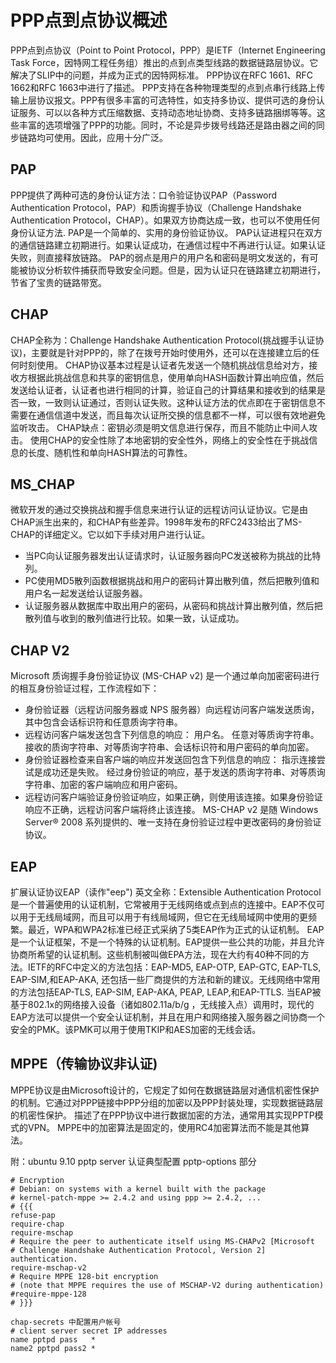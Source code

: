 # PPP点到点协议概述
PPP点到点协议（Point to Point Protocol，PPP）是IETF（Internet Engineering Task Force，因特网工程任务组）推出的点到点类型线路的数据链路层协议。它解决了SLIP中的问题，并成为正式的因特网标准。
PPP协议在RFC 1661、RFC 1662和RFC 1663中进行了描述。
PPP支持在各种物理类型的点到点串行线路上传输上层协议报文。PPP有很多丰富的可选特性，如支持多协议、提供可选的身份认证服务、可以以各种方式压缩数据、支持动态地址协商、支持多链路捆绑等等。这些丰富的选项增强了PPP的功能。同时，不论是异步拨号线路还是路由器之间的同步链路均可使用。因此，应用十分广泛。
## PAP
PPP提供了两种可选的身份认证方法：口令验证协议PAP（Password Authentication Protocol，PAP）和质询握手协议（Challenge Handshake Authentication Protocol，CHAP）。如果双方协商达成一致，也可以不使用任何身份认证方法.
PAP是一个简单的、实用的身份验证协议。
PAP认证进程只在双方的通信链路建立初期进行。如果认证成功，在通信过程中不再进行认证。如果认证失败，则直接释放链路。
PAP的弱点是用户的用户名和密码是明文发送的，有可能被协议分析软件捕获而导致安全问题。但是，因为认证只在链路建立初期进行，节省了宝贵的链路带宽。

## CHAP
CHAP全称为：Challenge Handshake Authentication Protocol(挑战握手认证协议)，主要就是针对PPP的，除了在拨号开始时使用外，还可以在连接建立后的任何时刻使用。
CHAP协议基本过程是认证者先发送一个随机挑战信息给对方，接收方根据此挑战信息和共享的密钥信息，使用单向HASH函数计算出响应值，然后发送给认证者，认证者也进行相同的计算，验证自己的计算结果和接收到的结果是否一致，一致则认证通过，否则认证失败。这种认证方法的优点即在于密钥信息不需要在通信信道中发送，而且每次认证所交换的信息都不一样，可以很有效地避免监听攻击。
CHAP缺点：密钥必须是明文信息进行保存，而且不能防止中间人攻击。
使用CHAP的安全性除了本地密钥的安全性外，网络上的安全性在于挑战信息的长度、随机性和单向HASH算法的可靠性。

## MS_CHAP

微软开发的通过交换挑战和握手信息来进行认证的远程访问认证协议。它是由CHAP派生出来的，和CHAP有些差异。1998年发布的RFC2433给出了MS-CHAP的详细定义。它以如下手续对用户进行认证。
- 当PC向认证服务器发出认证请求时，认证服务器向PC发送被称为挑战的比特列。
- PC使用MD5散列函数根据挑战和用户的密码计算出散列值，然后把散列值和用户名一起发送给认证服务器。
- 认证服务器从数据库中取出用户的密码，从密码和挑战计算出散列值，然后把散列值与收到的散列值进行比较。如果一致，认证成功。

## CHAP V2
Microsoft 质询握手身份验证协议 (MS-CHAP v2) 是一个通过单向加密密码进行的相互身份验证过程，工作流程如下：
- 身份验证器（远程访问服务器或 NPS 服务器）向远程访问客户端发送质询，其中包含会话标识符和任意质询字符串。
- 远程访问客户端发送包含下列信息的响应：
用户名。
任意对等质询字符串。
接收的质询字符串、对等质询字符串、会话标识符和用户密码的单向加密。
- 身份验证器检查来自客户端的响应并发送回包含下列信息的响应：
指示连接尝试是成功还是失败。
经过身份验证的响应，基于发送的质询字符串、对等质询字符串、加密的客户端响应和用户密码。
- 远程访问客户端验证身份验证响应，如果正确，则使用该连接。如果身份验证响应不正确，远程访问客户端将终止该连接。
MS-CHAP v2 是随 Windows Server® 2008 系列提供的、唯一支持在身份验证过程中更改密码的身份验证协议。

## EAP
扩展认证协议EAP（读作"eep")
英文全称：Extensible Authentication Protocol
是一个普遍使用的认证机制，它常被用于无线网络或点到点的连接中。EAP不仅可以用于无线局域网，而且可以用于有线局域网，但它在无线局域网中使用的更频繁。最近，WPA和WPA2标准已经正式采纳了5类EAP作为正式的认证机制。
EAP是一个认证框架，不是一个特殊的认证机制。EAP提供一些公共的功能，并且允许协商所希望的认证机制。这些机制被叫做EPA方法，现在大约有40种不同的方法。IETF的RFC中定义的方法包括：EAP-MD5, EAP-OTP, EAP-GTC, EAP-TLS, EAP-SIM,和EAP-AKA,
还包括一些厂商提供的方法和新的建议。无线网络中常用的方法包括EAP-TLS, EAP-SIM, EAP-AKA, PEAP, LEAP,和EAP-TTLS. 当EAP被基于802.1x的网络接入设备（诸如802.11a/b/g ，无线接入点）调用时，现代的EAP方法可以提供一个安全认证机制，并且在用户和网络接入服务器之间协商一个安全的PMK。该PMK可以用于使用TKIP和AES加密的无线会话。

## MPPE（传输协议非认证)
MPPE协议是由Microsoft设计的，它规定了如何在数据链路层对通信机密性保护的机制。它通过对PPP链接中PPP分组的加密以及PPP封装处理，实现数据链路层的机密性保护。
描述了在PPP协议中进行数据加密的方法，通常用其实现PPTP模式的VPN。
MPPE中的加密算法是固定的，使用RC4加密算法而不能是其他算法。


附：ubuntu 9.10 pptp server 认证典型配置 pptp-options 部分
```
# Encryption
# Debian: on systems with a kernel built with the package
# kernel-patch-mppe >= 2.4.2 and using ppp >= 2.4.2, ...
# {{{
refuse-pap
require-chap
require-mschap
# Require the peer to authenticate itself using MS-CHAPv2 [Microsoft
# Challenge Handshake Authentication Protocol, Version 2] authentication.
require-mschap-v2
# Require MPPE 128-bit encryption
# (note that MPPE requires the use of MSCHAP-V2 during authentication)
#require-mppe-128
# }}}

chap-secrets 中配置用户帐号
# client server secret IP addresses
name pptpd pass   *
name2 pptpd pass2 *
```

